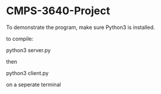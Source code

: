 # CMPS-3640-Project

To demonstrate the program, make sure Python3 is installed.

to compile:

python3 server.py

then

python3 client.py

on a seperate terminal
